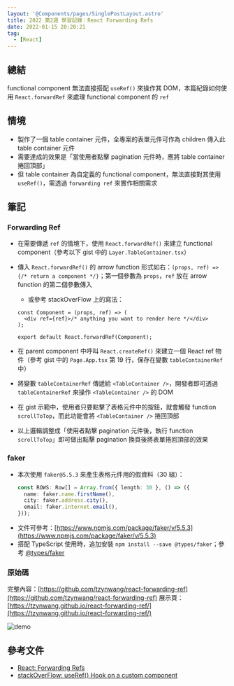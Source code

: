 ```yaml
---
layout: '@Components/pages/SinglePostLayout.astro'
title: 2022 第2週 學習記錄：React Forwarding Refs
date: 2022-01-15 20:20:21
tag:
  - [React]
---
```


## 總結

functional component 無法直接搭配 `useRef()` 來操作其 DOM，本篇紀錄如何使用 `React.forwardRef` 來處理 functional component 的 `ref`

## 情境

- 製作了一個 table container 元件，全專案的表單元件可作為 children 傳入此 table container 元件
- 需要達成的效果是「當使用者點擊 pagination 元件時，應將 table container 捲回頂部」
- 但 table container 為自定義的 functional component，無法直接對其使用 `useRef()`，需透過 `forwarding ref` 來實作相關需求

## 筆記

### Forwarding Ref

- 在需要傳遞 `ref` 的情境下，使用 `React.forwardRef()` 來建立 functional component（參考以下 gist 中的 `Layer.TableContainer.tsx`）
- 傳入 `React.forwardRef()` 的 arrow function 形式如右：`(props, ref) => {/* return a component */}`；第一個參數為 `props`，`ref` 放在 arrow function 的第二個參數傳入

  - 或參考 stackOverFlow 上的寫法：

  ```tsx
  const Component = (props, ref) => (
    <div ref={ref}>/* anything you want to render here */</div>
  );

  export default React.forwardRef(Component);
  ```

- 在 parent component 中呼叫 `React.createRef()` 來建立一個 React ref 物件（參考 gist 中的 `Page.App.tsx` 第 19 行，保存在變數 `tableContainerRef` 中）
- 將變數 `tableContainerRef` 傳遞給 `<TableContainer />`，開發者即可透過 `tableContainerRef` 來操作 `<TableContainer />` 的 DOM
- 在 gist 示範中，使用者只要點擊了表格元件中的按鈕，就會觸發 function `scrollToTop`，而此功能會將 `<TableContainer />` 捲回頂部
- 以上邏輯調整成「使用者點擊 pagination 元件後，執行 function `scrollToTop`」即可做出點擊 pagination 換頁後將表單捲回頂部的效果

### faker

- 本次使用 `faker@5.5.3` 來產生表格元件用的假資料（30 組）：
  ```ts
  const ROWS: Row[] = Array.from({ length: 30 }, () => ({
    name: faker.name.firstName(),
    city: faker.address.city(),
    email: faker.internet.email(),
  }));
  ```
- 文件可參考：[https://www.npmjs.com/package/faker/v/5.5.3](https://www.npmjs.com/package/faker/v/5.5.3)
- 搭配 TypeScript 使用時，追加安裝 `npm install --save @types/faker`；參考 [@types/faker](https://www.npmjs.com/package/@types/faker)

### 原始碼

<script src="https://gist.github.com/tzynwang/921437ebdfc48057cc2d7e2e8c81ac62.js"></script>

完整內容：[https://github.com/tzynwang/react-forwarding-ref](https://github.com/tzynwang/react-forwarding-ref)
展示頁：[https://tzynwang.github.io/react-forwarding-ref/](https://tzynwang.github.io/react-forwarding-ref/)

![demo](/2022/work-log-2022-w2/forwarding-ref-table-demo.gif)

## 參考文件

- [React: Forwarding Refs](https://reactjs.org/docs/forwarding-refs.html)
- [stackOverFlow: useRef() Hook on a custom component](https://stackoverflow.com/questions/61192450/useref-hook-on-a-custom-component)

